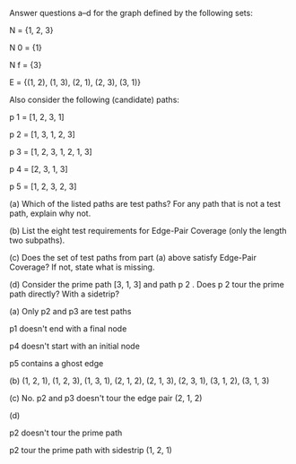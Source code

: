 Answer questions a–d for the graph defined by the following sets:

N = {1, 2, 3}

N 0 = {1}

N f = {3}

E = {(1, 2), (1, 3), (2, 1), (2, 3), (3, 1)}

Also consider the following (candidate) paths:

p 1 = [1, 2, 3, 1]

p 2 = [1, 3, 1, 2, 3]

p 3 = [1, 2, 3, 1, 2, 1, 3]

p 4 = [2, 3, 1, 3]

p 5 = [1, 2, 3, 2, 3]

(a) Which of the listed paths are test paths? For any path that is not
a test path, explain why not.

(b) List the eight test requirements for Edge-Pair Coverage (only
the length two subpaths).

(c) Does the set of test paths from part (a) above satisfy Edge-Pair
Coverage? If not, state what is missing.

(d) Consider the prime path [3, 1, 3] and path p 2 . Does p 2 tour the
prime path directly? With a sidetrip?

(a) Only p2 and p3 are test paths

p1 doesn't end with a final node

p4 doesn't start with an initial node

p5 contains a ghost edge

(b) (1, 2, 1), (1, 2, 3), (1, 3, 1), 
(2, 1, 2), (2, 1, 3), (2, 3, 1), 
(3, 1, 2), (3, 1, 3)

(c) No. p2 and p3 doesn't tour the edge pair (2, 1, 2)

(d) 

p2 doesn't tour the prime path

p2 tour the prime path with sidestrip (1, 2, 1)